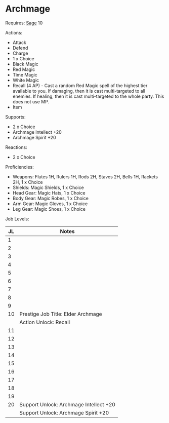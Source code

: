 # Archmage

Requires: [Sage](/Jobs/JobDetails/Sage.md) 10

Actions:

- Attack
- Defend
- Charge
- 1 x Choice
- Black Magic
- Red Magic
- Time Magic
- White Magic
- Recall (4 AP) - Cast a random Red Magic spell of the highest tier available to you. If damaging, then it is cast multi-targeted to all enemies. If healing, then it is cast multi-targeted to the whole party. This does not use MP.
- Item

Supports:

- 2 x Choice
- Archmage Intellect +20
- Archmage Spirit +20

Reactions:

- 2 x Choice

Proficiencies:

- Weapons: Flutes 1H, Rulers 1H, Rods 2H, Staves 2H, Bells 1H, Rackets 2H, 1 x Choice
- Shields: Magic Shields, 1 x Choice
- Head Gear: Magic Hats, 1 x Choice
- Body Gear: Magic Robes, 1 x Choice
- Arm Gear: Magic Gloves, 1 x Choice
- Leg Gear: Magic Shoes, 1 x Choice

Job Levels:

| JL | Notes |
| --- | --- |
| 1 | 
| 2 | 
| 3 | 
| 4 | 
| 5 | 
| 6 | 
| 7 | 
| 8 | 
| 9 | 
| 10 | Prestige Job Title: Elder Archmage
|    | Action Unlock: Recall
| 11 | 
| 12 | 
| 13 | 
| 14 | 
| 15 | 
| 16 | 
| 17 | 
| 18 | 
| 19 | 
| 20 | Support Unlock: Archmage Intellect +20
|    | Support Unlock: Archmage Spirit +20
